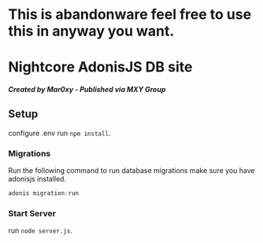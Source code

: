 # This is abandonware feel free to use this in anyway you want.


# Nightcore AdonisJS DB site
##### Created by Mar0xy - Published via MXY Group

## Setup
configure .env
run `npm install`.


### Migrations

Run the following command to run database migrations make sure you have adonisjs installed.

```js
adonis migration:run
```


### Start Server
run `node server.js`.
